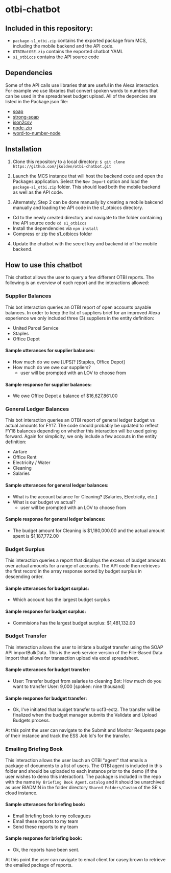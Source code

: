 # otbi-chatbot

## Included in this repository:
- `package-s1_otbi.zip` contains the exported package from MCS, including the mobile backend and the API code.
- `OTBIBotGSE.zip` contains the exported chatbot YAML
- `s1_otbiccs` contains the API source code

## Dependencies
Some of the API calls use libraries that are useful in the Alexa interaction. For example we use libraries that convert spoken words to numbers that can be used in the spreadsheet budget upload. All of the depencies are listed in the Package.json file:

- [soap](https://www.npmjs.com/package/soap)
- [strong-soap](https://www.npmjs.com/package/strong-soap)
- [json2csv](https://www.npmjs.com/package/json2csv)
- [node-zip](https://www.npmjs.com/package/node-zip)
- [word-to-number-node](https://www.npmjs.com/package/word-to-number-node)


## Installation

1) Clone this repository to a local directory:
  `$ git clone https://github.com/jkolden/otbi-chatbot.git`

2) Launch the MCS instance that will host the backend code and open the Packages application. Select the `New Import` option and load the `package-s1_otbi.zip` folder. This should load both the mobile backend as well as the API code.

3) Alternately, Step 2 can be done manually by creating a mobile bakcend manually and loading the API code in the s1_otbiccs directory.
  - Cd to the newly created directory and navigate to the folder containing the API source code `cd s1_otbiccs`
  - Install the dependencies via `npm install`
  - Compress or zip the s1_otbiccs folder

4) Update the chatbot with the secret key and backend id of the mobile backend.

## How to use this chatbot

This chatbot allows the user to query a few different OTBI reports. The following is an overview of each report and the interactions allowed:

### Supplier Balances
This bot interaction queries an OTBI report of open accounts payable balances. In order to keep the list of suppliers brief for an improved Alexa experience we only included three (3) suppliers in the entity definition:
  - United Parcel Service
  - Staples
  - Office Depot

#### Sample utterances for supplier balances:
- How much do we owe [UPS]? [Staples, Office Depot]
- How much do we owe our suppliers?
  - user will be prompted with an LOV to choose from

#### Sample response for supplier balances:
- We owe Office Depot a balance of $16,627,861.00

### General Ledger Balances
This bot interaction queries an OTBI report of general ledger budget vs actual amounts for FY17. The code should probably be updated to reflect FY18 balances depending on whether this interaction will be used going forward. Again for simplicity, we only include a few accouts in the entity definition:
 - Airfare
 - Office Rent
 - Electricity / Water
 - Cleaning
 - Salaries

#### Sample utterances for general ledger balances:
- What is the account balance for Cleaning? [Salaries, Electricity, etc.]
- What is our budget vs actual?
  - user will be prompted with an LOV to choose from

#### Sample response for general ledger balances:
- The budget amount for Cleaning is $1,180,000.00  and the actual amount spent is $1,187,772.00

### Budget Surplus
This interaction queries a report that displays the excess of budget amounts over actual amounts for a range of accounts. The API code then retrieves the first record in the array response sorted by budget surplus in descending order.

#### Sample utterances for budget surplus:
- Which account has the largest budget surplus

#### Sample response for budget surplus:
- Commisions has the largest budget surplus:  $1,481,132.00

### Budget Transfer
This interaction allows the user to initiate a budget transfer using the SOAP API importBulkData. This is the web service version of the File-Based Data Import that allows for transaction upload via excel spreadsheet.

#### Sample utterances for budget transfer:
- User: Transfer budget from salaries to cleaning
  Bot: How much do you want to transfer
  User: 9,000 [spoken: nine thousand]

#### Sample response for budget transfer:
- Ok, I've initiated that budget transfer to ucf3-ectz.  The transfer will be finalized when the budget manager submits the Validate and Upload  Budgets process.

At this point the user can navigate to the Submit and Monitor Requests page of their instance and track the ESS Job Id's for the transfer.

### Emailing Briefing Book
This interaction allows the user lauch an OTBI "agent" that emails a package of documents to a list of users. The OTBI agent is included in this folder and should be uploaded to each instance prior to the demo (if the user wishes to demo this interaction). The package is included in the repo with the name `My Briefing Book Agent.catalog` and it should be unarchived as user BIADMIN in the folder directory `Shared Folders/Custom` of the SE's cloud instance.

#### Sample utterances for briefing book:
- Email briefing book to my colleagues
- Email these reports to my team
- Send these reports to my team

#### Sample response for briefing book:
- Ok, the reports have been sent.

At this point the user can navigate to email client for casey.brown to retrieve the emailed package of reports.















